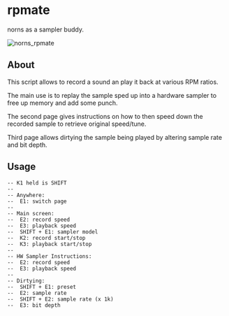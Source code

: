 # rpmate

norns as a sampler buddy.

![norns_rpmate](https://www.eigenbahn.com/assets/gif/norns_rpmate.gif)


## About

This script allows to record a sound an play it back at various RPM ratios.

The main use is to replay the sample sped up into a hardware sampler to free up memory and add some punch.

The second page gives instructions on how to then speed down the recorded sample to retrieve original speed/tune.

Third page allows dirtying the sample being played by altering sample rate and bit depth.


## Usage

```
-- K1 held is SHIFT
--
-- Anywhere:
--  E1: switch page
--
-- Main screen:
--  E2: record speed
--  E3: playback speed
--  SHIFT + E1: sampler model
--  K2: record start/stop
--  K3: playback start/stop
--
-- HW Sampler Instructions:
--  E2: record speed
--  E3: playback speed
--
-- Dirtying:
--  SHIFT + E1: preset
--  E2: sample rate
--  SHIFT + E2: sample rate (x 1k)
--  E3: bit depth
```
